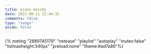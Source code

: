 ```yaml
---
title: piano melody
date: 2023-08-11 22:44:31
comments: false
type: "songs"
aside: false
---
```



{% meting "2889745179" "netease" "playlist" "autoplay" "mutex:false" "listmaxheight:340px" "preload:none" "theme:#ad7a86"%}

